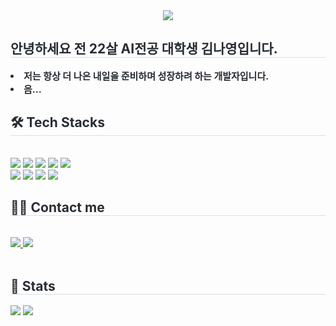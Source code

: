 <div align= "center">
    <img src="https://capsule-render.vercel.app/api?type=waving&color=0:f5dbdb,100:ebdbdb&height=180&text=Hello%20na0%20world%20!&animation=fadeIn&fontColor=ffffff&fontSize=50" />
    </div>
    <div style="text-align: left;"> 
    <h2 style="border-bottom: 1px solid #d8dee4; color: #282d33;"> 안녕하세요 전 22살 AI전공 대학생 김나영입니다. </h2>  
    <div style="font-weight: 700; font-size: 15px; text-align: left; color: #282d33;"> <li> 저는 항상 더 나은 내일을 준비하며 성장하려 하는 개발자입니다.</li><li> 음... </div> 
    </div>
    <div style="text-align: left;">
    <h2 style="border-bottom: 1px solid #d8dee4; color: #282d33;"> 🛠️ Tech Stacks </h2> <br> 
    <div style="margin: ; text-align: left;" "text-align: left;"> <img src="https://img.shields.io/badge/Javascript-F7DF1E?style=social&logo=Javascript&logoColor=white">
          <img src="https://img.shields.io/badge/MySQL-4479A1?style=social&logo=MySQL&logoColor=white">
          <img src="https://img.shields.io/badge/Java-007396?style=social&logo=Java&logoColor=white">
          <img src="https://img.shields.io/badge/CSS3-1572B6?style=social&logo=CSS3&logoColor=white">
          <img src="https://img.shields.io/badge/Python-3776AB?style=social&logo=Python&logoColor=white">
          <br/><img src="https://img.shields.io/badge/Flask-000000?style=social&logo=Flask&logoColor=white">
          <img src="https://img.shields.io/badge/Github-181717?style=social&logo=Github&logoColor=white">
          <img src="https://img.shields.io/badge/Discord-5865F2?style=social&logo=Discord&logoColor=white">
          <img src="https://img.shields.io/badge/Spring Boot-6DB33F?style=social&logo=Spring Boot&logoColor=white">
          </div>
    </div>
    <div style="text-align: left;">
    <h2 style="border-bottom: 1px solid #d8dee4; color: #282d33;"> 🧑‍💻 Contact me </h2> <br> 
    <div style="text-align: left;"> <a href=https://blog.naver.com/kny20002> <img src="https://img.shields.io/badge/Naver-03C75A?style=social&logo=Naver&logoColor=white&link=https://blog.naver.com/kny20002"> </a>
         <a href=mailto:20211307@sungshin.ac.kr> <img src="https://img.shields.io/badge/Gmail-EA4335?style=social&logo=Gmail&logoColor=white&link=mailto:20211307@sungshin.ac.kr"> </a>
          </div>  <br> 
    <div style="text-align: left;">  </div> 
    </div>
    <div style="text-align: left;"> 
    <h2 style="border-bottom: 1px solid #d8dee4; color: #282d33;"> 🏅 Stats </h2> <div style="text-align: left;"> <img src="https://github-readme-stats.vercel.app/api?username=nnaX000&bg_color=180,f9ebef,00000000&title_color=000000&text_color=000000"
         /> <img src="https://github-readme-stats.vercel.app/api/top-langs/?username=nnaX000&layout=compact&bg_color=180,f9ebef,00000000&title_color=000000&text_color=000000"
           /> </div> 
    </div>
    
